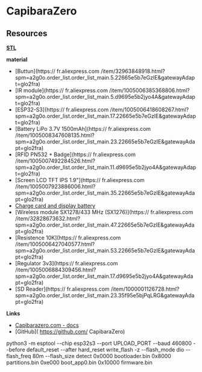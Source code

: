 # CapibaraZero

## Resources

**[STL](/STL/)**

**material**

- [Buttun](https://
fr.aliexpress.com
/item/32963848918.html?spm=a2g0o.order_list.order_list_main.5.22665e5b7eGzIE&gatewayAdapt=glo2fra)
- [IR module](https://
fr.aliexpress.com
/item/1005006385368806.html?spm=a2g0o.order_list.order_list_main.5.d9695e5b2jyo4A&gatewayAdapt=glo2fra)
- [ESP32-S3](https://
fr.aliexpress.com
/item/1005006418608267.html?spm=a2g0o.order_list.order_list_main.17.22665e5b7eGzIE&gatewayAdapt=glo2fra)
- [Battery LiPo 3.7V 1500mAh](https://
fr.aliexpress.com
/item/1005008347608135.html?spm=a2g0o.order_list.order_list_main.23.22665e5b7eGzIE&gatewayAdapt=glo2fra)
- [RFID PN532 + Badge](https://
fr.aliexpress.com
/item/1005007492284526.html?spm=a2g0o.order_list.order_list_main.11.d9695e5b2jyo4A&gatewayAdapt=glo2fra)
- [Screen LCD TFT IPS 1.9"](https://
fr.aliexpress.com
/item/1005007923886006.html?spm=a2g0o.order_list.order_list_main.35.22665e5b7eGzIE&gatewayAdapt=glo2fra)
- [Charge card and display battery]()
- [Wireless module SX1278/433 MHz (SX1276)](https://
fr.aliexpress.com
/item/32828673632.html?spm=a2g0o.order_list.order_list_main.47.22665e5b7eGzIE&gatewayAdapt=glo2fra)
- [Resistence 10K](https://
fr.aliexpress.com
/item/1005006427040577.html?spm=a2g0o.order_list.order_list_main.53.22665e5b7eGzIE&gatewayAdapt=glo2fra)
- [Regulator 3v3](https://
fr.aliexpress.com
/item/1005006884309456.html?spm=a2g0o.order_list.order_list_main.17.d9695e5b2jyo4A&gatewayAdapt=glo2fra)
- [SD Reader](https://
fr.aliexpress.com
/item/1000001126728.html?spm=a2g0o.order_list.order_list_main.23.35f95e5bjPqLRG&gatewayAdapt=glo2fra)

**Links**

- [Capibarazero.com - docs](https://capibarazero.com/)
- [GitHub](
https://github.com/
CapibaraZero)

python3 -m esptool --chip esp32s3 --port UPLOAD_PORT --baud 460800 --before default_reset --after hard_reset write_flash -z --flash_mode dio --flash_freq 80m --flash_size detect 0x0000 bootloader.bin 0x8000 partitions.bin 0xe000 boot_app0.bin 0x10000 firmware.bin
